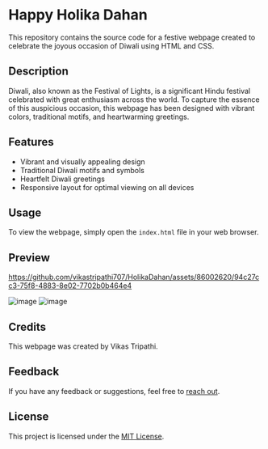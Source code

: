 # Happy Holika Dahan

This repository contains the source code for a festive webpage created to celebrate the joyous occasion of Diwali using HTML and CSS.

## Description

Diwali, also known as the Festival of Lights, is a significant Hindu festival celebrated with great enthusiasm across the world. To capture the essence of this auspicious occasion, this webpage has been designed with vibrant colors, traditional motifs, and heartwarming greetings.

## Features

- Vibrant and visually appealing design
- Traditional Diwali motifs and symbols
- Heartfelt Diwali greetings
- Responsive layout for optimal viewing on all devices

## Usage

To view the webpage, simply open the `index.html` file in your web browser.

## Preview



https://github.com/vikastripathi707/HolikaDahan/assets/86002620/94c27cc3-75f8-4883-8e02-7702b0b464e4


![image](https://github.com/vikastripathi707/HolikaDahan/assets/86002620/f7a6368c-1772-4070-ab7c-2ad19174ebe3)
![image](https://github.com/vikastripathi707/HolikaDahan/assets/86002620/94f439e1-c0bd-4a09-8fad-56fb35f53c6b)



## Credits

This webpage was created by Vikas Tripathi.

## Feedback

If you have any feedback or suggestions, feel free to [reach out](mailto:ervikas707@gmail.com).

## License

This project is licensed under the [MIT License](LICENSE).
